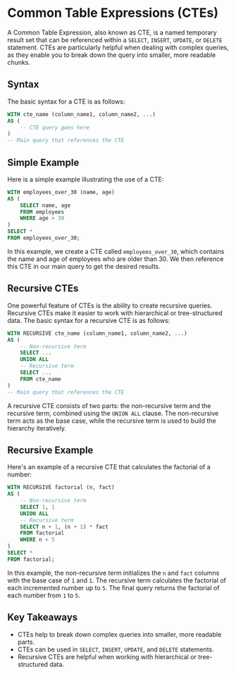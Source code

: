 # Common Table Expressions (CTEs)

A Common Table Expression, also known as CTE, is a named temporary result set that can be referenced within a `SELECT`, `INSERT`, `UPDATE`, or `DELETE` statement. CTEs are particularly helpful when dealing with complex queries, as they enable you to break down the query into smaller, more readable chunks. 

## Syntax

The basic syntax for a CTE is as follows:

```sql
WITH cte_name (column_name1, column_name2, ...)
AS (
    -- CTE query goes here
)
-- Main query that references the CTE
```

## Simple Example

Here is a simple example illustrating the use of a CTE:

```sql
WITH employees_over_30 (name, age) 
AS (
    SELECT name, age 
    FROM employees 
    WHERE age > 30
)
SELECT * 
FROM employees_over_30;
```

In this example, we create a CTE called `employees_over_30`, which contains the name and age of employees who are older than 30. We then reference this CTE in our main query to get the desired results.

## Recursive CTEs

One powerful feature of CTEs is the ability to create recursive queries. Recursive CTEs make it easier to work with hierarchical or tree-structured data. The basic syntax for a recursive CTE is as follows:

```sql
WITH RECURSIVE cte_name (column_name1, column_name2, ...)
AS (
    -- Non-recursive term
    SELECT ...
    UNION ALL
    -- Recursive term
    SELECT ...
    FROM cte_name
)
-- Main query that references the CTE
```

A recursive CTE consists of two parts: the non-recursive term and the recursive term, combined using the `UNION ALL` clause. The non-recursive term acts as the base case, while the recursive term is used to build the hierarchy iteratively.

## Recursive Example

Here's an example of a recursive CTE that calculates the factorial of a number:

```sql
WITH RECURSIVE factorial (n, fact) 
AS (
    -- Non-recursive term
    SELECT 1, 1
    UNION ALL
    -- Recursive term
    SELECT n + 1, (n + 1) * fact
    FROM factorial
    WHERE n < 5
)
SELECT * 
FROM factorial;
```

In this example, the non-recursive term initializes the `n` and `fact` columns with the base case of `1` and `1`. The recursive term calculates the factorial of each incremented number up to `5`. The final query returns the factorial of each number from `1` to `5`.

## Key Takeaways

- CTEs help to break down complex queries into smaller, more readable parts.
- CTEs can be used in `SELECT`, `INSERT`, `UPDATE`, and `DELETE` statements.
- Recursive CTEs are helpful when working with hierarchical or tree-structured data.